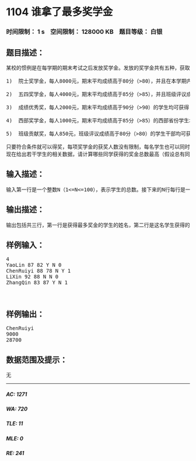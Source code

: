 # 1104 谁拿了最多奖学金   
### 时间限制： 1 s&nbsp;&nbsp;&nbsp;&nbsp;空间限制： 128000 KB&nbsp;&nbsp;&nbsp;&nbsp;题目等级： 白银  
## 题目描述：  

<pre>
某校的惯例是在每学期的期末考试之后发放奖学金。发放的奖学金共有五种，获取的条件各自不同：  
  
1)  院士奖学金，每人8000元，期末平均成绩高于80分（>80），并且在本学期内发表1篇或1篇以上论文的学生均可获得；  
  
2)  五四奖学金，每人4000元，期末平均成绩高于85分（>85），并且班级评议成绩高于80分（>80）的学生均可获得；  
  
3)  成绩优秀奖，每人2000元，期末平均成绩高于90分（>90）的学生均可获得；  
  
4)  西部奖学金，每人1000元，期末平均成绩高于85分（>85）的西部省份学生均可获得；  
  
5)  班级贡献奖，每人850元，班级评议成绩高于80分（>80）的学生干部均可获得；  
  
只要符合条件就可以得奖，每项奖学金的获奖人数没有限制，每名学生也可以同时获得多项奖学金。例如姚林的期末平均成绩是87分，班级评议成绩82分，同时他还是一位学生干部，那么他可以同时获得五四奖学金和班级贡献奖，奖金总数是4850元。  
现在给出若干学生的相关数据，请计算哪些同学获得的奖金总数最高（假设总有同学能满足获得奖学金的条件）。
</pre>
  
  
## 输入描述：  

<pre>
输入第一行是一个整数N（1<=N<=100），表示学生的总数。接下来的N行每行是一位学生的数据，从左向右依次是姓名，期末平均成绩，班级评议成绩，是否是学生干部，是否是西部省份学生，以及发表的论文数。姓名是由大小写英文字母组成的长度不超过20的字符串（不含空格）；期末平均成绩和班级评议成绩都是0到100之间的整数（包括0和100）；是否是学生干部和是否是西部省份学生分别用一个字符表示，Y表示是，N表示不是；发表的论文数是0到10的整数（包括0和10）。每两个相邻数据项之间用一个空格分隔。
</pre>
  
  
## 输出描述：  

<pre>
输出包括共三行，第一行是获得最多奖金的学生的姓名，第二行是这名学生获得的奖金总数。如果有两位或两位以上的学生获得的奖金最多，输出他们之中在输入文件中出现最早的学生的姓名。第三行是这N个学生获得的奖学金的总数。
</pre>
  
  
## 样例输入：  

<pre>
4  
YaoLin 87 82 Y N 0  
ChenRuiyi 88 78 N Y 1  
LiXin 92 88 N N 0  
ZhangQin 83 87 Y N 1  
  

</pre>
  
  
## 样例输出：  

<pre>
ChenRuiyi  
9000  
28700
</pre>
  
  
## 数据范围及提示：  

<pre>
无
</pre>
  
  
***  

##### AC: 1271  
##### WA: 720  
##### TLE: 11  
##### MLE: 0  
##### RE: 241  

